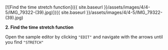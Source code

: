 ---
---

[![Find the time stretch function]({{ site.baseurl }}/assets/images/4/4-5/IMG_79322-(39).jpg)]({{
site.baseurl }}/assets/images/4/4-5/IMG_79322-(39).jpg)

**2. Find the time stretch function**

Open the sample editor by clicking `"EDIT"` and navigate with the arrows until you find `"STRETCH"`
